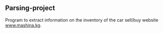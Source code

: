 ## Parsing-project

Program to extract information on the inventory of the car sell/buy website www.mashina.kg.
